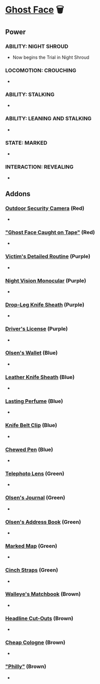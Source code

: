 # [Ghost Face](<https://deadbydaylight.wiki.gg/wiki/Danny_Johnson_alias_Jed_Olsen>) 🗑️

## Power

### ABILITY: NIGHT SHROUD

- Now begins the Trial in Night Shroud


### LOCOMOTION: CROUCHING

-


### ABILITY: STALKING

-


### ABILITY: LEANING AND STALKING

-


### STATE: MARKED

-


### INTERACTION: REVEALING

-


## Addons

### [Outdoor Security Camera](<https://deadbydaylight.wiki.gg/wiki/Outdoor_Security_Camera>) (Red)

-


### ["Ghost Face Caught on Tape"](<https://deadbydaylight.wiki.gg/wiki/%22Ghost_Face_Caught_on_Tape%22>) (Red)

-


### [Victim's Detailed Routine](<https://deadbydaylight.wiki.gg/wiki/Victim%27s_Detailed_Routine>) (Purple)

-


### [Night Vision Monocular](<https://deadbydaylight.wiki.gg/wiki/Night_Vision_Monocular>) (Purple)

-


### [Drop-Leg Knife Sheath](<https://deadbydaylight.wiki.gg/wiki/Drop-Leg_Knife_Sheath>) (Purple)

-


### [Driver's License](<https://deadbydaylight.wiki.gg/wiki/Driver%27s_License>) (Purple)

-


### [Olsen's Wallet](<https://deadbydaylight.wiki.gg/wiki/Olsen%27s_Wallet>) (Blue)

-


### [Leather Knife Sheath](<https://deadbydaylight.wiki.gg/wiki/Leather_Knife_Sheath>) (Blue)

-


### [Lasting Perfume](<https://deadbydaylight.wiki.gg/wiki/Lasting_Perfume>) (Blue)

-


### [Knife Belt Clip](<https://deadbydaylight.wiki.gg/wiki/Knife_Belt_Clip>) (Blue)

-


### [Chewed Pen](<https://deadbydaylight.wiki.gg/wiki/Chewed_Pen>) (Blue)

-


### [Telephoto Lens](<https://deadbydaylight.wiki.gg/wiki/Telephoto_Lens>) (Green)

-


### [Olsen's Journal](<https://deadbydaylight.wiki.gg/wiki/Olsen%27s_Journal>) (Green)

-


### [Olsen's Address Book](<https://deadbydaylight.wiki.gg/wiki/Olsen%27s_Address_Book>) (Green)

-


### [Marked Map](<https://deadbydaylight.wiki.gg/wiki/Marked_Map>) (Green)

-


### [Cinch Straps](<https://deadbydaylight.wiki.gg/wiki/Cinch_Straps>) (Green)

-


### [Walleye's Matchbook](<https://deadbydaylight.wiki.gg/wiki/Walleye%27s_Matchbook>) (Brown)

-


### [Headline Cut-Outs](<https://deadbydaylight.wiki.gg/wiki/Headline_Cut-Outs>) (Brown)

-


### [Cheap Cologne](<https://deadbydaylight.wiki.gg/wiki/Cheap_Cologne>) (Brown)

-


### ["Philly"](<https://deadbydaylight.wiki.gg/wiki/%22Philly%22>) (Brown)

-
